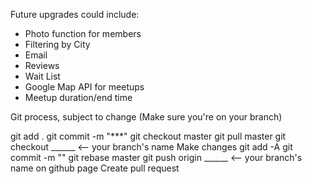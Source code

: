 
Future upgrades could include:
- Photo function for members
- Filtering by City
- Email
- Reviews
- Wait List
- Google Map API for meetups
- Meetup duration/end time

Git process, subject to change
(Make sure you're on your branch)

git add .
git commit -m "***"
git checkout master 
git pull master
git checkout ______ <-- your branch's name
Make changes
git add -A
git commit -m "<message>"
git rebase master
git push origin ______  <-- your branch's name
on github page Create pull request
